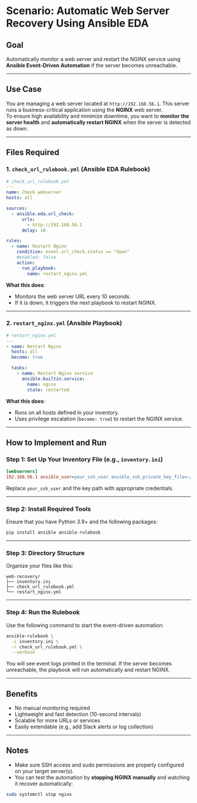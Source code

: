 # Scenario: Automatic Web Server Recovery Using Ansible EDA

##  Goal
Automatically monitor a web server and restart the NGINX service using **Ansible Event-Driven Automation** if the server becomes unreachable.

---

##  Use Case

You are managing a web server located at `http://192.168.56.1`. This server runs a business-critical application using the **NGINX** web server.  
To ensure high availability and minimize downtime, you want to **monitor the server health** and **automatically restart NGINX** when the server is detected as down.

---

##  Files Required

### 1. `check_url_rulebook.yml` (Ansible EDA Rulebook)

```yaml
# check_url_rulebook.yml
---
name: Check webserver
hosts: all

sources:
  - ansible.eda.url_check:
      urls:
        - http://192.168.56.1
      delay: 10

rules:
  - name: Restart Nginx
    condition: event.url_check.status == "down"
    #enabled: false
    action:
      run_playbook:
        name: restart_nginx.yml
```

 **What this does**:
- Monitors the web server URL every 10 seconds.
- If it is down, it triggers the next playbook to restart NGINX.

---

### 2. `restart_nginx.yml` (Ansible Playbook)

```yaml
# restart_nginx.yml
---
- name: Restart Nginx
  hosts: all
  become: true

  tasks:
    - name: Restart Nginx service
      ansible.builtin.service:
        name: nginx
        state: restarted
```

 **What this does**:
- Runs on all hosts defined in your inventory.
- Uses privilege escalation (`become: true`) to restart the NGINX service.

---

##  How to Implement and Run

###  Step 1: Set Up Your Inventory File (e.g., `inventory.ini`)

```ini
[webservers]
192.168.56.1 ansible_user=your_ssh_user ansible_ssh_private_key_file=~/.ssh/id_rsa
```

Replace `your_ssh_user` and the key path with appropriate credentials.

---

###  Step 2: Install Required Tools

Ensure that you have Python 3.9+ and the following packages:

```bash
pip install ansible ansible-rulebook
```

---

###  Step 3: Directory Structure

Organize your files like this:

```
web-recovery/
├── inventory.ini
├── check_url_rulebook.yml
└── restart_nginx.yml
```

---

###  Step 4: Run the Rulebook

Use the following command to start the event-driven automation:

```bash
ansible-rulebook \
  -i inventory.ini \
  -r check_url_rulebook.yml \
  --verbose
```

You will see event logs printed in the terminal. If the server becomes unreachable, the playbook will run automatically and restart NGINX.

---

##  Benefits

- No manual monitoring required
- Lightweight and fast detection (10-second intervals)
- Scalable for more URLs or services
- Easily extendable (e.g., add Slack alerts or log collection)

---

##  Notes

- Make sure SSH access and sudo permissions are properly configured on your target server(s).
- You can test the automation by **stopping NGINX manually** and watching it recover automatically:

```bash
sudo systemctl stop nginx
```
